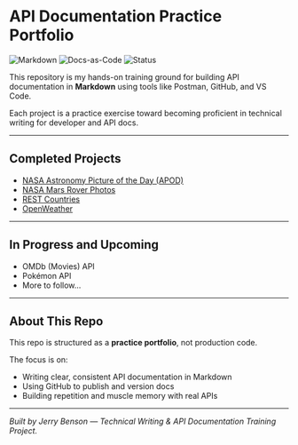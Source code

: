 # API Documentation Practice Portfolio

![Markdown](https://img.shields.io/badge/format-Markdown-blue)
![Docs-as-Code](https://img.shields.io/badge/workflow-Docs--as--Code-green)
![Status](https://img.shields.io/badge/status-In_Progress-yellow)

This repository is my hands-on training ground for building API documentation in **Markdown** using tools like Postman, GitHub, and VS Code.  

Each project is a practice exercise toward becoming proficient in technical writing for developer and API docs.

---

## Completed Projects
- [NASA Astronomy Picture of the Day (APOD)](https://github.com/jerrybensonjr/api-samples/blob/main/nasa_apod_docs.md)
- [NASA Mars Rover Photos](https://github.com/jerrybensonjr/api-samples/blob/main/NASA_Mars_Rover_Photos_API.md)
- [REST Countries](https://github.com/jerrybensonjr/api-samples/blob/main/Rest_Countries_API.md)
- [OpenWeather](https://github.com/jerrybensonjr/api-samples/blob/main/OpenWeather_API_Docs.md)

---

## In Progress and Upcoming
- OMDb (Movies) API  
- Pokémon API  
- More to follow...

---

## About This Repo
This repo is structured as a **practice portfolio**, not production code.  

The focus is on:
- Writing clear, consistent API documentation in Markdown  
- Using GitHub to publish and version docs  
- Building repetition and muscle memory with real APIs  

---

*Built by Jerry Benson — Technical Writing & API Documentation Training Project.*
